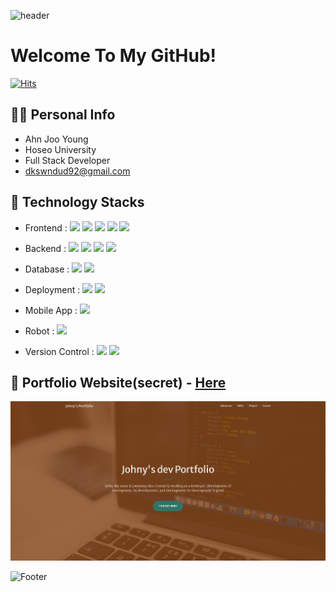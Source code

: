 ![header](https://capsule-render.vercel.app/api?type=shark&color=auto&height=50&section=header&text=✨&fontSize=20)

# Welcome To My GitHub!

[![Hits](https://hits.seeyoufarm.com/api/count/incr/badge.svg?url=https%3A%2F%2Fgithub.com%2Fdkswndud1992%2F&count_bg=%233BFF8C&title_bg=%23FF9C45&icon=github.svg&icon_color=%23000000&title=hits&edge_flat=false)](https://github.com/dkswndud1992)

## 🙋‍♂️ Personal Info
- Ahn Joo Young
- Hoseo University
- Full Stack Developer
- dkswndud92@gmail.com

## 🔨 Technology Stacks
- Frontend : <span><img src="https://img.shields.io/badge/HTML-f34f26?style=flat&logo=html5&logoColor=white"/></span>
<span><img src="https://img.shields.io/badge/CSS-A572b6?style=flat&logo=css3&logoColor=white"/></span>
<span><img src="https://img.shields.io/badge/JavaScript-dbab09?style=flat&logo=javascript&logoColor=white"/></span>
<span><img src="https://img.shields.io/badge/VueJS-01DFA5?style=flat&logo=vuedotjs&logoColor=white"/></span>
<span><img src="https://img.shields.io/badge/jQuery-0769ad?style=flat&logo=jquery&logoColor=white"/></span><br/>

- Backend : <span><img src="https://img.shields.io/badge/Java-a34f26?style=flat&logo=java&logoColor=white"/></span>
<span><img src="https://img.shields.io/badge/Spring-0776pB?style=flat&logo=spring&logoColor=white"/></span>
<span><img src="https://img.shields.io/badge/Kotlin-FFCA28?style=flat&logo=kotlin&logoColor=white"/></span>
<span><img src="https://img.shields.io/badge/NodeJS-dbab09?style=flat&logo=nodedotjs&logoColor=white"/></span><br/>

- Database : <span><img src="https://img.shields.io/badge/PostgreSQL-336791?style=flat&logo=postgresql&logoColor=white"/></span>
<span><img src="https://img.shields.io/badge/MariaDB-0B3B39?style=flat&logo=mariadb&logoColor=white"/></span><br/>

- Deployment : <span><img src="https://img.shields.io/badge/Firebase-FFCA28?style=flat&logo=heroku&logoColor=white"/></span>
<span><img src="https://img.shields.io/badge/Docker-00FFFF?style=flat&logo=docker&logoColor=white"/></span><br/>

- Mobile App : <span><img src="https://img.shields.io/badge/Flutter-61dafb?style=flat&logo=flutter&logoColor=white"/></span><br/>

- Robot : <span><img src="https://img.shields.io/badge/ROS-ff0000?style=flat&logo=ros&logoColor=white"/></span><br/>

- Version Control : <span><img src="https://img.shields.io/badge/Git-f09092?style=flat&logo=git&logoColor=white"/></span>
<span><img src="https://img.shields.io/badge/GitHub-181717?style=flat&logo=github&logoColor=white"/></span><br/>

## 📝 Portfolio Website(secret) - <a href="https://my-secret-portfolio.web.app">Here</a>
[![image](https://raw.githubusercontent.com/dkswndud1992/dkswndud1992/main/web/portfolio_img.PNG)](https://my-secret-portfolio.web.app)

![Footer](https://capsule-render.vercel.app/api?type=waving&color=auto&height=200&section=footer&text=⛵️_keep_going&fontSize=88)
